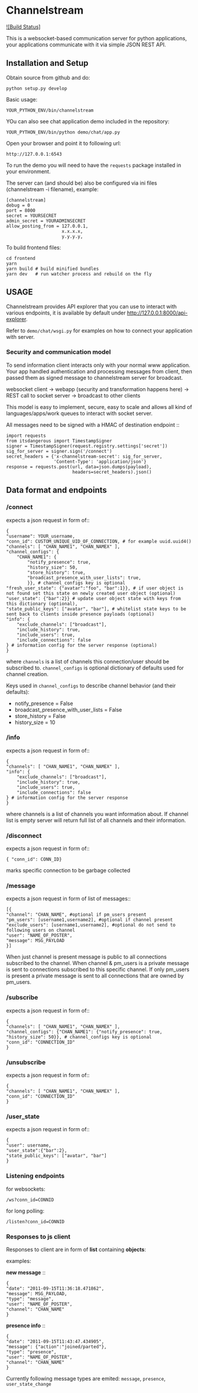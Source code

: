 # Channelstream

[![Build Status]](https://travis-ci.org/Channelstream/channelstream)

This is a websocket-based communication server for python applications,
your applications communicate with it via simple JSON REST API.

## Installation and Setup

Obtain source from github and do:

    python setup.py develop

Basic usage:

    YOUR_PYTHON_ENV/bin/channelstream


YOu can also see chat application demo included in the repository:

    YOUR_PYTHON_ENV/bin/python demo/chat/app.py

Open your browser and point it to following url:

    http://127.0.0.1:6543

To run the demo you will need to have the `requests` package installed in your environment.


The server can (and should be) also be configured via ini files (channelstream -i filename), example:

    [channelstream]
    debug = 0
    port = 8000
    secret = YOURSECRET
    admin_secret = YOURADMINSECRET
    allow_posting_from = 127.0.0.1,
                         x.x.x.x,
                         y.y.y.y,

To build frontend files:

    cd frontend
    yarn
    yarn build # build minified bundles
    yarn dev   # run watcher process and rebuild on the fly


## USAGE

Channelstream provides API explorer that you can use to interact with various
endpoints, it is available by default under http://127.0.0.1:8000/api-explorer.

Refer to `demo/chat/wsgi.py` for examples on how to connect your application with server.

### Security and communication model

To send information client interacts only with your normal www application.
Your app handled authentication and processing messages from client, then passed
them as signed message to channelstream server for broadcast.

websocket client -> webapp (security and transformation happens here) -> REST call to socket server -> broadcast to other clients

This model is easy to implement, secure, easy to scale and allows all kind of
languages/apps/work queues to interact with socket server.

All messages need to be signed with a HMAC of destination endpoint ::

    import requests
    from itsdangerous import TimestampSigner
    signer = TimestampSigner(request.registry.settings['secret'])
    sig_for_server = signer.sign('/connect')
    secret_headers = {'x-channelstream-secret': sig_for_server,
                      'Content-Type': 'application/json'}
    response = requests.post(url, data=json.dumps(payload),
                             headers=secret_headers).json()

## Data format and endpoints

### /connect

expects a json request in form of::

    {
    "username": YOUR_username,
    "conn_id": CUSTOM_UNIQUE_UID_OF_CONNECTION, # for example uuid.uuid4()
    "channels": [ "CHAN_NAME1", "CHAN_NAMEX" ],
    "channel_configs": {
        "CHAN_NAME1": {
            "notify_presence": true,
            "history_size": 50,
            "store_history": true,
            "broadcast_presence_with_user_lists": true,
            }}, # channel_configs key is optional
    "fresh_user_state": {"avatar":"foo", "bar":1}}, # if user object is not found set this state on newly created user object (optional)
    "user_state": {"bar":2}} # update user object state with keys from this dictionary (optional),
    "state_public_keys": ["avatar", "bar"], # whitelist state keys to be sent back to clients inside presence payloads (optional)
    "info": {
        "exclude_channels": ["broadcast"],
        "include_history": true,
        "include_users": true,
        "include_connections": false
    } # information config for the server response (optional)
    }

where `channels` is a list of channels this connection/user should be subscribed to.
`channel_configs` is optional dictionary of defaults used for channel creation.

Keys used in `channel_configs` to describe channel behavior (and their defaults):

* notify_presence = False
* broadcast_presence_with_user_lists = False
* store_history = False
* history_size = 10


### /info

expects a json request in form of::

    {
    "channels": [ "CHAN_NAME1", "CHAN_NAMEX" ],
    "info": {
        "exclude_channels": ["broadcast"],
        "include_history": true,
        "include_users": true,
        "include_connections": false
    } # information config for the server response
    }

where channels is a list of channels you want information about.
If channel list is empty server will return full list of all channels and their
information.


### /disconnect

expects a json request in form of::

    { "conn_id": CONN_ID}

marks specific connection to be garbage collected


### /message

expects a json request in form of list of messages::

    [{
    "channel": "CHAN_NAME", #optional if pm_users present
    "pm_users": [username1,username2], #optional if channel present
    "exclude_users": [username1,username2], #optional do not send to following users on channel
    "user": "NAME_OF_POSTER",
    "message": MSG_PAYLOAD
    }]

When just channel is present message is public to all connections subscribed
to the channel. When channel & pm_users is a private message is sent
to connections subscribed to this specific channel.
If only pm_users is present a private message is sent to all connections that are
owned by pm_users.


### /subscribe

expects a json request in form of::

    {
    "channels": [ "CHAN_NAME1", "CHAN_NAMEX" ],
    "channel_configs": {"CHAN_NAME1": {"notify_presence": true, "history_size": 50}}, # channel_configs key is optional
    "conn_id": "CONNECTION_ID"
    }

### /unsubscribe

expects a json request in form of::

    {
    "channels": [ "CHAN_NAME1", "CHAN_NAMEX" ],
    "conn_id": "CONNECTION_ID"
    }


### /user_state

expects a json request in form of::

    {
    "user": username,
    "user_state":{"bar":2},
    "state_public_keys": ["avatar", "bar"]
    }

### Listening endpoints

for websockets:

    /ws?conn_id=CONNID

for long polling:

    /listen?conn_id=CONNID


### Responses to js client

Responses to client are in form of **list** containing **objects**:

examples:

**new message** ::

    {
    "date": "2011-09-15T11:36:18.471862",
    "message": MSG_PAYLOAD,
    "type": "message",
    "user": "NAME_OF_POSTER",
    "channel": "CHAN_NAME"
    }

**presence info** ::

    {
    "date": "2011-09-15T11:43:47.434905",
    "message": {"action":"joined/parted"},
    "type": "presence",
    "user": "NAME_OF_POSTER",
    "channel": "CHAN_NAME"
    }

Currently following message types are emited: `message`, `presence`, `user_state_change`
